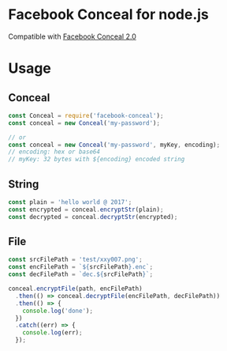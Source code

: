 # Facebook Conceal for node.js

Compatible with [Facebook Conceal 2.0](https://github.com/facebook/conceal)

# Usage

## Conceal

```javascript
const Conceal = require('facebook-conceal');
const conceal = new Conceal('my-password');

// or
const conceal = new Conceal('my-password', myKey, encoding);
// encoding: hex or base64
// myKey: 32 bytes with ${encoding} encoded string
```

## String

```javascript
const plain = 'hello world @ 2017';
const encrypted = conceal.encryptStr(plain);
const decrypted = conceal.decryptStr(encrypted);
```

## File

```javascript
const srcFilePath = 'test/xxy007.png';
const encFilePath = `${srcFilePath}.enc`;
const decFilePath = `dec.${srcFilePath}`;

conceal.encryptFile(path, encFilePath)
  .then(() => conceal.decryptFile(encFilePath, decFilePath))
  .then(() => {
    console.log('done');
  })
  .catch((err) => {
    console.log(err);
  });
```
